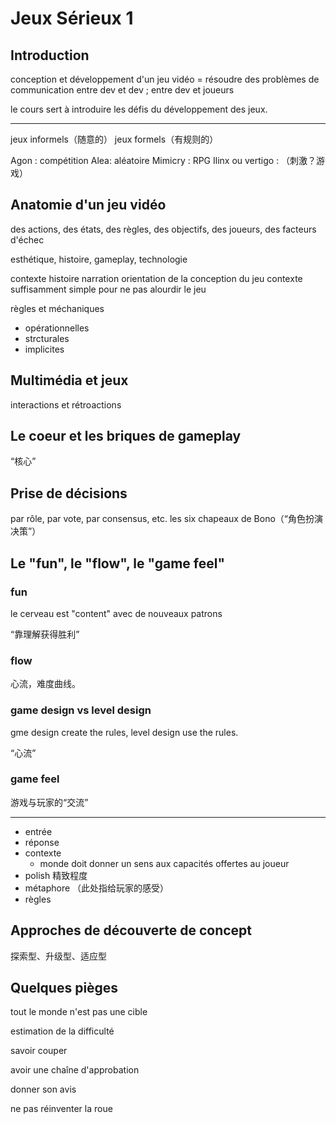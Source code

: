 # Jeux Sérieux 1

## Introduction

conception et développement d'un jeu vidéo = résoudre des problèmes de communication
entre dev et dev ; entre dev et joueurs

le cours sert à introduire les défis du développement des jeux.

----

jeux informels（随意的）
jeux formels（有规则的）

Agon : compétition
Alea: aléatoire
Mimicry : RPG
Ilinx ou vertigo : （刺激？游戏）

## Anatomie d'un jeu vidéo

des actions, des états, des règles, des objectifs, des joueurs, des facteurs d'échec

esthétique, histoire, gameplay, technologie

contexte
histoire
narration
orientation de la conception du jeu
contexte suffisamment simple pour ne pas alourdir le jeu

règles et méchaniques

- opérationnelles
- strcturales
- implicites

## Multimédia et jeux

interactions et rétroactions

## Le coeur et les briques de gameplay

“核心”

## Prise de décisions

par rôle, par vote, par consensus, etc.
les six chapeaux de Bono（“角色扮演决策”）

## Le "fun", le "flow", le "game feel"

### fun

le cerveau est "content" avec de nouveaux patrons

“靠理解获得胜利”

### flow

心流，难度曲线。

### game design vs level design

gme design create the rules, level design use the rules.

“心流”

### game feel

游戏与玩家的“交流”

----

- entrée
- réponse
- contexte
  - monde doit donner un sens aux capacités offertes au joueur
- polish 精致程度
- métaphore （此处指给玩家的感受）
- règles

## Approches de découverte de concept

探索型、升级型、适应型

## Quelques pièges

tout le monde n'est pas une cible

estimation de la difficulté

savoir couper

avoir une chaîne d'approbation

donner son avis

ne pas réinventer la roue